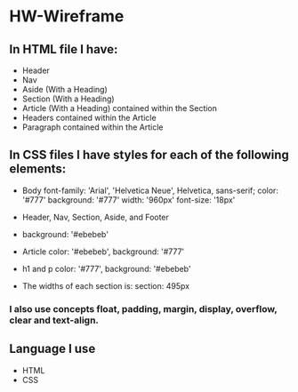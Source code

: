 # HW-Wireframe #


## In HTML file I have: ##

* Header
* Nav
* Aside (With a Heading)
* Section (With a Heading)
* Article (With a Heading) contained within the Section
* Headers contained within the Article
* Paragraph contained within the Article

## In CSS files I have styles for each of the following elements: ##

* Body
font-family: 'Arial', 'Helvetica Neue', Helvetica, sans-serif;
color: '#777'
background: '#777'
width: '960px'
font-size: '18px'


* Header, Nav, Section, Aside, and Footer


* background: '#ebebeb'


* Article
color: '#ebebeb',
background: '#777'


* h1 and p
color: '#777',
background: '#ebebeb'




* The widths of each section is:
section: 495px


### I also use concepts float, padding, margin, display, overflow, clear and text-align. ###

## Language I use ##

* HTML
* CSS


